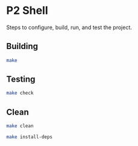 # P2 Shell

Steps to configure, build, run, and test the project.

## Building

```bash
make
```

## Testing

```bash
make check
```

## Clean

```bash
make clean
```

```bash
make install-deps
```
